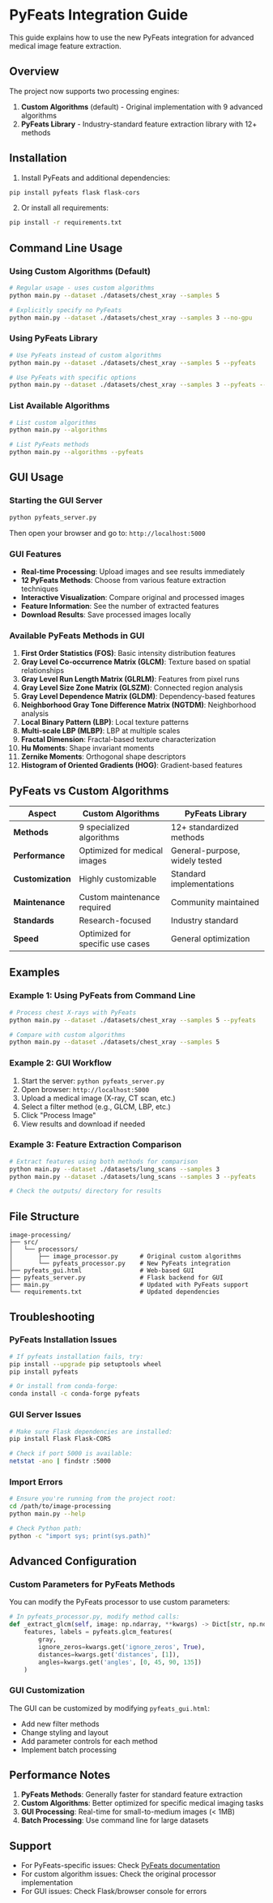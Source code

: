 # PyFeats Integration Guide

This guide explains how to use the new PyFeats integration for advanced medical image feature extraction.

## Overview

The project now supports two processing engines:
1. **Custom Algorithms** (default) - Original implementation with 9 advanced algorithms
2. **PyFeats Library** - Industry-standard feature extraction library with 12+ methods

## Installation

1. Install PyFeats and additional dependencies:
```bash
pip install pyfeats flask flask-cors
```

2. Or install all requirements:
```bash
pip install -r requirements.txt
```

## Command Line Usage

### Using Custom Algorithms (Default)
```bash
# Regular usage - uses custom algorithms
python main.py --dataset ./datasets/chest_xray --samples 5

# Explicitly specify no PyFeats
python main.py --dataset ./datasets/chest_xray --samples 3 --no-gpu
```

### Using PyFeats Library
```bash
# Use PyFeats instead of custom algorithms
python main.py --dataset ./datasets/chest_xray --samples 5 --pyfeats

# Use PyFeats with specific options
python main.py --dataset ./datasets/chest_xray --samples 3 --pyfeats --no-gpu
```

### List Available Algorithms
```bash
# List custom algorithms
python main.py --algorithms

# List PyFeats methods
python main.py --algorithms --pyfeats
```

## GUI Usage

### Starting the GUI Server
```bash
python pyfeats_server.py
```

Then open your browser and go to: `http://localhost:5000`

### GUI Features
- **Real-time Processing**: Upload images and see results immediately
- **12 PyFeats Methods**: Choose from various feature extraction techniques
- **Interactive Visualization**: Compare original and processed images
- **Feature Information**: See the number of extracted features
- **Download Results**: Save processed images locally

### Available PyFeats Methods in GUI

1. **First Order Statistics (FOS)**: Basic intensity distribution features
2. **Gray Level Co-occurrence Matrix (GLCM)**: Texture based on spatial relationships
3. **Gray Level Run Length Matrix (GLRLM)**: Features from pixel runs
4. **Gray Level Size Zone Matrix (GLSZM)**: Connected region analysis
5. **Gray Level Dependence Matrix (GLDM)**: Dependency-based features
6. **Neighborhood Gray Tone Difference Matrix (NGTDM)**: Neighborhood analysis
7. **Local Binary Pattern (LBP)**: Local texture patterns
8. **Multi-scale LBP (MLBP)**: LBP at multiple scales
9. **Fractal Dimension**: Fractal-based texture characterization
10. **Hu Moments**: Shape invariant moments
11. **Zernike Moments**: Orthogonal shape descriptors
12. **Histogram of Oriented Gradients (HOG)**: Gradient-based features

## PyFeats vs Custom Algorithms

| Aspect | Custom Algorithms | PyFeats Library |
|--------|------------------|-----------------|
| **Methods** | 9 specialized algorithms | 12+ standardized methods |
| **Performance** | Optimized for medical images | General-purpose, widely tested |
| **Customization** | Highly customizable | Standard implementations |
| **Maintenance** | Custom maintenance required | Community maintained |
| **Standards** | Research-focused | Industry standard |
| **Speed** | Optimized for specific use cases | General optimization |

## Examples

### Example 1: Using PyFeats from Command Line
```bash
# Process chest X-rays with PyFeats
python main.py --dataset ./datasets/chest_xray --samples 5 --pyfeats

# Compare with custom algorithms
python main.py --dataset ./datasets/chest_xray --samples 5
```

### Example 2: GUI Workflow
1. Start the server: `python pyfeats_server.py`
2. Open browser: `http://localhost:5000`
3. Upload a medical image (X-ray, CT scan, etc.)
4. Select a filter method (e.g., GLCM, LBP, etc.)
5. Click "Process Image"
6. View results and download if needed

### Example 3: Feature Extraction Comparison
```bash
# Extract features using both methods for comparison
python main.py --dataset ./datasets/lung_scans --samples 3
python main.py --dataset ./datasets/lung_scans --samples 3 --pyfeats

# Check the outputs/ directory for results
```

## File Structure

```
image-processing/
├── src/
│   └── processors/
│       ├── image_processor.py      # Original custom algorithms
│       └── pyfeats_processor.py    # New PyFeats integration
├── pyfeats_gui.html                # Web-based GUI
├── pyfeats_server.py               # Flask backend for GUI
├── main.py                         # Updated with PyFeats support
└── requirements.txt                # Updated dependencies
```

## Troubleshooting

### PyFeats Installation Issues
```bash
# If pyfeats installation fails, try:
pip install --upgrade pip setuptools wheel
pip install pyfeats

# Or install from conda-forge:
conda install -c conda-forge pyfeats
```

### GUI Server Issues
```bash
# Make sure Flask dependencies are installed:
pip install Flask Flask-CORS

# Check if port 5000 is available:
netstat -ano | findstr :5000
```

### Import Errors
```bash
# Ensure you're running from the project root:
cd /path/to/image-processing
python main.py --help

# Check Python path:
python -c "import sys; print(sys.path)"
```

## Advanced Configuration

### Custom Parameters for PyFeats Methods
You can modify the PyFeats processor to use custom parameters:

```python
# In pyfeats_processor.py, modify method calls:
def _extract_glcm(self, image: np.ndarray, **kwargs) -> Dict[str, np.ndarray]:
    features, labels = pyfeats.glcm_features(
        gray, 
        ignore_zeros=kwargs.get('ignore_zeros', True),
        distances=kwargs.get('distances', [1]),
        angles=kwargs.get('angles', [0, 45, 90, 135])
    )
```

### GUI Customization
The GUI can be customized by modifying `pyfeats_gui.html`:
- Add new filter methods
- Change styling and layout
- Add parameter controls for each method
- Implement batch processing

## Performance Notes

1. **PyFeats Methods**: Generally faster for standard feature extraction
2. **Custom Algorithms**: Better optimized for specific medical imaging tasks
3. **GUI Processing**: Real-time for small-to-medium images (< 1MB)
4. **Batch Processing**: Use command line for large datasets

## Support

- For PyFeats-specific issues: Check [PyFeats documentation](https://pypi.org/project/pyfeats/)
- For custom algorithm issues: Check the original processor implementation
- For GUI issues: Check Flask/browser console for errors
